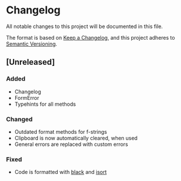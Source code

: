 # Changelog
All notable changes to this project will be documented in this file.

The format is based on [Keep a Changelog](https://keepachangelog.com/en/1.0.0/),
and this project adheres to [Semantic Versioning](https://semver.org/spec/v2.0.0.html).

## [Unreleased]

### Added

- Changelog
- FormError
- Typehints for all methods

### Changed

- Outdated format methods for f-strings
- Clipboard is now automatically cleared, when used
- General errors are replaced with custom errors

### Fixed

- Code is formatted with [black](https://github.com/psf/black) and [isort](https://github.com/PyCQA/isort)
